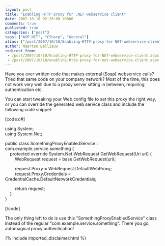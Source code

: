 ```yaml
---
layout: post
title: "Enabling HTTP proxy for .NET webservice client"
date: 2007-10-10 02:26:00 +0000
comments: true
published: true
categories: ["post"]
tags: ["ASP.NET", "CSharp", "General"]
alias: ["/post/2007/10/10/Enabling-HTTP-proxy-for-NET-webservice-client.aspx", "/post/2007/10/10/enabling-http-proxy-for-net-webservice-client.aspx"]
author: Maarten Balliauw
redirect_from:
 - /post/2007/10/10/Enabling-HTTP-proxy-for-NET-webservice-client.aspx
 - /post/2007/10/10/enabling-http-proxy-for-net-webservice-client.aspx
---
```

<p>
Have you ever written code that makes external (Soap) webservice calls? Tried that same code on your company network? Most of the time, this does not work very well due to a proxy server sitting in between, requiring authentication etc. 
</p>
<p>
You can start tweaking your Web.config file to set this proxy the right way, or you can override the generated web service class and include the following code snippet: 
</p>
<p>
[code:c#] 
</p>
<p>
using System; <br />
using System.Net; 
</p>
<p>
public class SomethingProxyEnabledService : com.example.service.something { <br />
&nbsp;&nbsp;&nbsp; protected override System.Net.WebRequest GetWebRequest(Uri uri) { <br />
&nbsp;&nbsp;&nbsp;&nbsp;&nbsp;&nbsp;&nbsp; WebRequest request = base.GetWebRequest(uri); 
</p>
<p>
&nbsp;&nbsp;&nbsp;&nbsp;&nbsp;&nbsp;&nbsp; request.Proxy = WebRequest.DefaultWebProxy; <br />
&nbsp;&nbsp;&nbsp;&nbsp;&nbsp;&nbsp;&nbsp; request.Proxy.Credentials = CredentialCache.DefaultNetworkCredentials; 
</p>
<p>
&nbsp;&nbsp;&nbsp;&nbsp;&nbsp;&nbsp;&nbsp; return request; <br />
&nbsp;&nbsp;&nbsp; } <br />
} 
</p>
<p>
[/code] 
</p>
<p>
The only thing left to do is use this &quot;SomethingProxyEnabledService&quot; class instead of the regular &quot;com.example.service.something&quot;. There you go, automagical proxy authentication! 
</p>

{% include imported_disclaimer.html %}
